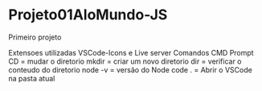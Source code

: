 # Projeto01AloMundo-JS
Primeiro projeto

Extensoes utilizadas VSCode-Icons e Live server
Comandos CMD Prompt CD = mudar o diretorio
mkdir = criar um novo diretorio
dir = verificar o conteudo do diretorio
node -v = versão do Node
code . = Abrir o VSCode na pasta atual
